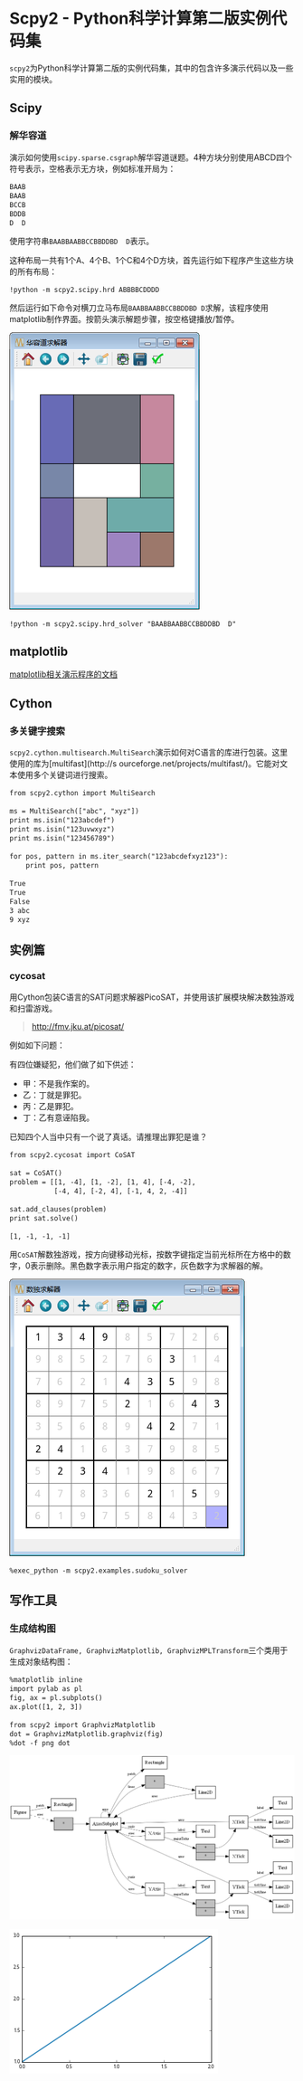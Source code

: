 
# Scpy2 - Python科学计算第二版实例代码集

`scpy2`为Python科学计算第二版的实例代码集，其中的包含许多演示代码以及一些实用的模块。

## Scipy

### 解华容道

演示如何使用`scipy.sparse.csgraph`解华容道谜题。4种方块分别使用ABCD四个符号表示，空格表示无方块，例如标准开局为：

    BAAB
    BAAB
    BCCB
    BDDB
    D  D

使用字符串`BAABBAABBCCBBDDBD  D`表示。

这种布局一共有1个A、4个B、1个C和4个D方块，首先运行如下程序产生这些方块的所有布局：


    !python -m scpy2.scipy.hrd ABBBBCDDDD

然后运行如下命令对横刀立马布局`BAABBAABBCCBBDDBD D`求解，该程序使用matplotlib制作界面。按箭头演示解题步骤，按空格键播放/暂停。

![华容道求解器的界面](images/hrd.png "")


    !python -m scpy2.scipy.hrd_solver "BAABBAABBCCBBDDBD  D"

## matplotlib

[matplotlib相关演示程序的文档](matplotlib.md)

## Cython

### 多关键字搜索

`scpy2.cython.multisearch.MultiSearch`演示如何对C语言的库进行包装。这里使用的库为[multifast](http://s
ourceforge.net/projects/multifast/)。它能对文本使用多个关键词进行搜索。


    from scpy2.cython import MultiSearch
    
    ms = MultiSearch(["abc", "xyz"])
    print ms.isin("123abcdef")
    print ms.isin("123uvwxyz")
    print ms.isin("123456789")
    
    for pos, pattern in ms.iter_search("123abcdefxyz123"):
        print pos, pattern

    True
    True
    False
    3 abc
    9 xyz
    

## 实例篇

### cycosat

用Cython包装C语言的SAT问题求解器PicoSAT，并使用该扩展模块解决数独游戏和扫雷游戏。

 > http://fmv.jku.at/picosat/

例如如下问题：

有四位嫌疑犯，他们做了如下供述：

* 甲：不是我作案的。
* 乙：丁就是罪犯。
* 丙：乙是罪犯。
* 丁：乙有意诬陷我。

已知四个人当中只有一个说了真话。请推理出罪犯是谁？


    from scpy2.cycosat import CoSAT
    
    sat = CoSAT()
    problem = [[1, -4], [1, -2], [1, 4], [-4, -2],
               [-4, 4], [-2, 4], [-1, 4, 2, -4]]
    
    sat.add_clauses(problem)
    print sat.solve()

    [1, -1, -1, -1]
    

用`CoSAT`解数独游戏，按方向键移动光标，按数字键指定当前光标所在方格中的数字，0表示删除。黑色数字表示用户指定的数字，灰色数字为求解器的解。

![数独游戏求解器](images/sudoku.png "")


    %exec_python -m scpy2.examples.sudoku_solver

## 写作工具

### 生成结构图

`GraphvizDataFrame, GraphvizMatplotlib, GraphvizMPLTransform`三个类用于生成对象结构图：


    %matplotlib inline
    import pylab as pl
    fig, ax = pl.subplots()
    ax.plot([1, 2, 3])
    
    from scpy2 import GraphvizMatplotlib
    dot = GraphvizMatplotlib.graphviz(fig)
    %dot -f png dot


![png](README_files/README_23_0.png)



![png](README_files/README_23_1.png)

